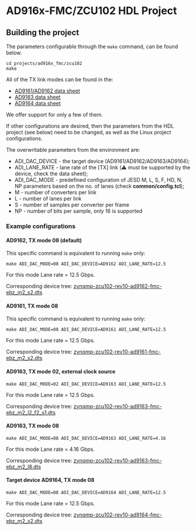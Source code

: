 # AD916x-FMC/ZCU102 HDL Project

## Building the project

The parameters configurable through the `make` command, can be found below.

```
cd projects/ad916x_fmc/zcu102
make
```

All of the TX link modes can be found in the:

- [AD9161/AD9162 data sheet](https://www.analog.com/media/en/technical-documentation/data-sheets/AD9161-9162.pdf)
- [AD9163 data sheet](https://www.analog.com/media/en/technical-documentation/data-sheets/AD9163.pdf)
- [AD9164 data sheet](https://www.analog.com/media/en/technical-documentation/data-sheets/AD9164.pdf)

We offer support for only a few of them.

If other configurations are desired, then the parameters from the HDL project (see below) need to be changed, as well as the Linux project configurations.

The overwritable parameters from the environment are:

- ADI_DAC_DEVICE - the target device (AD9161/AD9162/AD9163/AD9164); 
- ADI_LANE_RATE - lane rate of the [TX] link (:warning: must be supported by the device, check the data sheet);
- ADI_DAC_MODE - predefined configuration of JESD M, L, S, F, HD, N, NP parameters based on the no. of lanes (check **common/config.tcl**);
- M - number of converters per link
- L - number of lanes per link
- S - number of samples per converter per frame
- NP - number of bits per sample, only 16 is supported

### Example configurations

#### AD9162, TX mode 08 (default)

This specific command is equivalent to running `make` only:

```
make ADI_DAC_MODE=08 ADI_DAC_DEVICE=AD9162 ADI_LANE_RATE=12.5
``` 

For this mode Lane rate = 12.5 Gbps.

Corresponding device tree: [zynqmp-zcu102-rev10-ad9162-fmc-ebz_m2_s2.dts](https://github.com/analogdevicesinc/linux/blob/main/arch/arm64/boot/dts/xilinx/zynqmp-zcu102-rev10-ad9162-fmc-ebz_m2_s2.dts)

#### AD9161, TX mode 08

This specific command is equivalent to running `make` only:

```
make ADI_DAC_MODE=08 ADI_DAC_DEVICE=AD9161 ADI_LANE_RATE=12.5
``` 

For this mode Lane rate = 12.5 Gbps.

Corresponding device tree: [zynqmp-zcu102-rev10-ad9161-fmc-ebz_m2_s2.dts](https://github.com/analogdevicesinc/linux/blob/main/arch/arm64/boot/dts/xilinx/zynqmp-zcu102-rev10-ad9161-fmc-ebz_m2_s2.dts)

#### AD9163, TX mode 02, external clock source

```
make ADI_DAC_MODE=02 ADI_DAC_DEVICE=AD9163 ADI_LANE_RATE=12.5
``` 

For this mode Lane rate = 12.5 Gbps.

Corresponding device tree: [zynqmp-zcu102-rev10-ad9163-fmc-ebz_m2_l2_f2_s1.dts](https://github.com/analogdevicesinc/linux/blob/main/arch/arm64/boot/dts/xilinx/zynqmp-zcu102-rev10-ad9163-fmc-ebz_m2_l2_f2_s1.dts)

#### AD9163, TX mode 08

```
make ADI_DAC_MODE=08 ADI_DAC_DEVICE=AD9163 ADI_LANE_RATE=4.16
``` 

For this mode Lane rate = 4.16 Gbps.

Corresponding device tree: [zynqmp-zcu102-rev10-ad9163-fmc-ebz_m2_l8.dts](https://github.com/analogdevicesinc/linux/blob/main/arch/arm64/boot/dts/xilinx/zynqmp-zcu102-rev10-ad9163-fmc-ebz_m2_l8.dts)

#### Target device AD9164, TX mode 08

```
make ADI_DAC_MODE=08 ADI_DAC_DEVICE=AD9164 ADI_LANE_RATE=12.5
``` 

For this mode Lane rate = 12.5 Gbps.

Corresponding device tree: [zynqmp-zcu102-rev10-ad9164-fmc-ebz_m2_s2.dts](https://github.com/analogdevicesinc/linux/blob/main/arch/arm64/boot/dts/xilinx/zynqmp-zcu102-rev10-ad9164-fmc-ebz_m2_s2.dts)